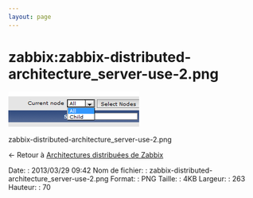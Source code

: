 ```yaml
---
layout: page
---
```


zabbix:zabbix-distributed-architecture\_server-use-2.png
========================================================

[![zabbix-distributed-architecture\_server-use-2.png](../../assets/media/zabbix/zabbix-distributed-architecture_server-use-2.png@cache=&w=263&h=70 "zabbix-distributed-architecture_server-use-2.png")](../../assets/media/zabbix/zabbix-distributed-architecture_server-use-2.png@cache= "Afficher le fichier original")

zabbix-distributed-architecture\_server-use-2.png

← Retour à [Architectures distribuées de
Zabbix](../../zabbix/zabbix-distributed-architecture.html "zabbix:zabbix-distributed-architecture")

Date:
:   2013/03/29 09:42
Nom de fichier:
:   zabbix-distributed-architecture\_server-use-2.png
Format:
:   PNG
Taille:
:   4KB
Largeur:
:   263
Hauteur:
:   70

